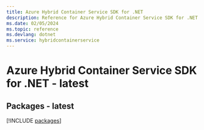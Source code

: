 ```yaml
---
title: Azure Hybrid Container Service SDK for .NET
description: Reference for Azure Hybrid Container Service SDK for .NET
ms.date: 02/05/2024
ms.topic: reference
ms.devlang: dotnet
ms.service: hybridcontainerservice
---
```

# Azure Hybrid Container Service SDK for .NET - latest
## Packages - latest
[!INCLUDE [packages](hybrid-container-service-index.md)]
